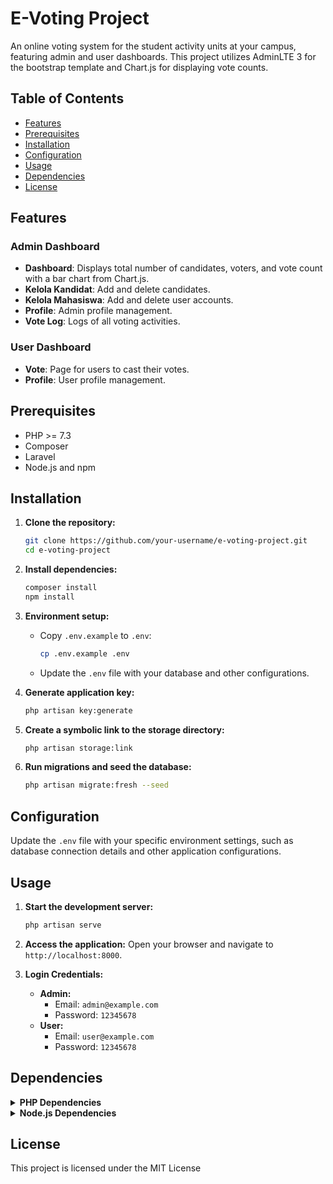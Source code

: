 # E-Voting Project

An online voting system for the student activity units at your campus, featuring admin and user dashboards. This project utilizes AdminLTE 3 for the bootstrap template and Chart.js for displaying vote counts.

## Table of Contents

- [Features](#features)
- [Prerequisites](#prerequisites)
- [Installation](#installation)
- [Configuration](#configuration)
- [Usage](#usage)
- [Dependencies](#dependencies)
- [License](#license)

## Features

### Admin Dashboard
- **Dashboard**: Displays total number of candidates, voters, and vote count with a bar chart from Chart.js.
- **Kelola Kandidat**: Add and delete candidates.
- **Kelola Mahasiswa**: Add and delete user accounts.
- **Profile**: Admin profile management.
- **Vote Log**: Logs of all voting activities.

### User Dashboard
- **Vote**: Page for users to cast their votes.
- **Profile**: User profile management.

## Prerequisites

- PHP >= 7.3
- Composer
- Laravel
- Node.js and npm

## Installation

1. **Clone the repository:**
    ```sh
    git clone https://github.com/your-username/e-voting-project.git
    cd e-voting-project
    ```

2. **Install dependencies:**
    ```sh
    composer install
    npm install
    ```

3. **Environment setup:**
    - Copy `.env.example` to `.env`:
        ```sh
        cp .env.example .env
        ```
    - Update the `.env` file with your database and other configurations.

4. **Generate application key:**
    ```sh
    php artisan key:generate
    ```

5. **Create a symbolic link to the storage directory:**
    ```sh
    php artisan storage:link
    ```

6. **Run migrations and seed the database:**
    ```sh
    php artisan migrate:fresh --seed
    ```

## Configuration

Update the `.env` file with your specific environment settings, such as database connection details and other application configurations.

## Usage

1. **Start the development server:**
    ```sh
    php artisan serve
    ```

2. **Access the application:**
    Open your browser and navigate to `http://localhost:8000`.

3. **Login Credentials:**
    - **Admin:**
        - Email: `admin@example.com`
        - Password: `12345678`
    - **User:**
        - Email: `user@example.com`
        - Password: `12345678`

## Dependencies

<details>
<summary><strong>PHP Dependencies</strong></summary>

- almasaeed2010/adminlte v3.2.0
- brick/math 0.12.1
- carbonphp/carbon-doctrine-types 2.1.0
- dflydev/dot-access-data v3.0.3
- doctrine/inflector 2.0.10
- doctrine/lexer 3.0.1
- dragonmantank/cron-expression v3.3.3
- egulias/email-validator 4.0.2
- fakerphp/faker v1.23.1
- filp/whoops 2.15.4
- fruitcake/php-cors v1.3.0
- graham-campbell/result-type v1.1.2
- guzzlehttp/guzzle 7.8.1
- guzzlehttp/promises 2.0.2
- guzzlehttp/psr7 2.6.2
- guzzlehttp/uri-template v1.0.3
- hamcrest/hamcrest-php v2.0.1
- jeroennoten/laravel-adminlte v3.12.0
- laravel/framework v10.48.16
- laravel/pint v1.16.2
- laravel/prompts v0.1.24
- laravel/sail v1.30.2
- laravel/sanctum v3.3.3
- laravel/serializable-closure v1.3.3
- laravel/tinker v2.9.0
- laravel/ui v4.5.2
- league/commonmark 2.4.2
- league/config v1.2.0
- league/flysystem v3.28.0
- league/flysystem-local v3.28.0
- league/mime-type-detection v1.15.0
- mockery/mockery 1.6.12
- monolog/monolog 3.7.0
- myclabs/deep-copy 1.12.0
- nesbot/carbon 2.72.5
- nette/schema v1.3.0
- nette/utils v4.0.4
- nikic/php-parser v5.1.0
- nunomaduro/collision v7.10.0
- nunomaduro/termwind v1.15.1
- phar-io/manifest 2.0.4
- phar-io/version 3.2.1
- phpoption/phpoption 1.9.2
- phpunit/php-code-coverage 10.1.15
- phpunit/php-file-iterator 4.1.0
- phpunit/php-invoker 4.0.0
- phpunit/php-text-template 3.0.1
- phpunit/php-timer 6.0.0
- phpunit/phpunit 10.5.27
- psr/clock 1.0.0
- psr/container 2.0.2
- psr/event-dispatcher 1.0.0
- psr/http-client 1.0.3
- psr/http-factory 1.1.0
- psr/http-message 2.0
- psr/log 3.0.0
- psr/simple-cache 3.0.0
- psy/psysh v0.12.4
- ralouphie/getallheaders 3.0.3
- ramsey/collection 2.0.0
- ramsey/uuid 4.7.6
- sebastian/cli-parser 2.0.1
- sebastian/code-unit 2.0.0
- sebastian/code-unit-reverse-lookup 3.0.0
- sebastian/comparator 5.0.1
- sebastian/complexity 3.2.0
- sebastian/diff 5.1.1
- sebastian/environment 6.1.0
- sebastian/exporter 5.1.2
- sebastian/global-state 6.0.2
- sebastian/lines-of-code 2.0.2
- sebastian/object-enumerator 5.0.0
- sebastian/object-reflector 3.0.0
- sebastian/recursion-context 5.0.0
- sebastian/type 4.0.0
- sebastian/version 4.0.1
- spatie/backtrace 1.6.1
- spatie/error-solutions 1.0.5
- spatie/flare-client-php 1.7.0
- spatie/ignition 1.15.0
- spatie/laravel-ignition 2.8.0
- symfony/console v6.4.9
- symfony/css-selector v6.4.8
- symfony/deprecation-contracts v3.5.0
- symfony/error-handler v6.4.9
- symfony/event-dispatcher v6.4.8
- symfony/event-dispatcher-contracts v3.5.0
- symfony/finder v6.4.8
- symfony/http-foundation v6.4.8
- symfony/http-kernel v6.4.9
- symfony/mailer v6.4.9
- symfony/mime v6.4.9
- symfony/polyfill-ctype v1.30.0
- symfony/polyfill-intl-grapheme v1.30.0
- symfony/polyfill-intl-idn v1.30.0
- symfony/polyfill-intl-normalizer v1.30.0
- symfony/polyfill-mbstring v1.30.0
- symfony/polyfill-php72 v1.30.0
- symfony/polyfill-php80 v1.30.0
- symfony/polyfill-php83 v1.30.0
- symfony/polyfill-uuid v1.30.0
- symfony/process v6.4.8
- symfony/routing v6.4.8
- symfony/service-contracts v3.5.0
- symfony/string v6.4.9
- symfony/translation v6.4.8
- symfony/translation-contracts v3.5.0
- symfony/uid v6.4.8
- symfony/var-dumper v6.4.9
- symfony/yaml v6.4.8
- theseer/tokenizer 1.2.3
- tijsverkoyen/css-to-inline-styles v2.2.7
- vlucas/phpdotenv v5.6.0
- voku/portable-ascii 2.0.1
- webmozart/assert 1.11.0

</details>

<details>
<summary><strong>Node.js Dependencies</strong></summary>

- @popperjs/core@2.11.8
- axios@1.7.2
- bootstrap@5.3.3
- jquery@3.7.1
- laravel-vite-plugin@1.0.5
- popper.js@1.16.1
- sass@1.77.8
- vite@5.3.3

</details>

## License

This project is licensed under the MIT License 
